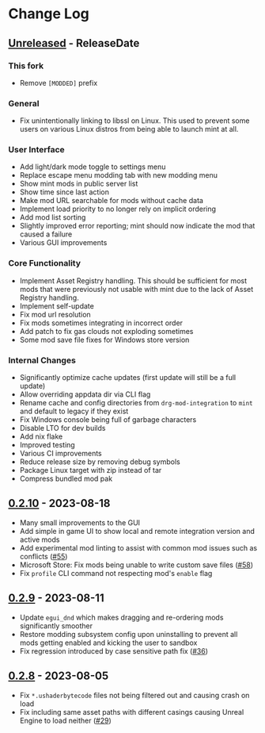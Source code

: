 # Change Log

<!-- next-header -->

## [Unreleased] - ReleaseDate

### This fork
- Remove `[MODDED]` prefix

### General

- Fix unintentionally linking to libssl on Linux. This used to prevent some users on various Linux
  distros from being able to launch mint at all.

### User Interface

- Add light/dark mode toggle to settings menu
- Replace escape menu modding tab with new modding menu
- Show mint mods in public server list
- Show time since last action
- Make mod URL searchable for mods without cache data
- Implement load priority to no longer rely on implicit ordering
- Add mod list sorting
- Slightly improved error reporting; mint should now indicate the mod that caused a failure
- Various GUI improvements

### Core Functionality

- Implement Asset Registry handling. This should be sufficient for most mods that were previously
  not usable with mint due to the lack of Asset Registry handling.
- Implement self-update
- Fix mod url resolution
- Fix mods sometimes integrating in incorrect order
- Add patch to fix gas clouds not exploding sometimes
- Some mod save file fixes for Windows store version

### Internal Changes

- Significantly optimize cache updates (first update will still be a full update)
- Allow overriding appdata dir via CLI flag
- Rename cache and config directories from `drg-mod-integration` to `mint` and default to legacy
  if they exist
- Fix Windows console being full of garbage characters
- Disable LTO for dev builds
- Add nix flake
- Improved testing
- Various CI improvements
- Reduce release size by removing debug symbols
- Package Linux target with zip instead of tar
- Compress bundled mod pak

## [0.2.10] - 2023-08-18

- Many small improvements to the GUI
- Add simple in game UI to show local and remote integration version and active mods
- Add experimental mod linting to assist with common mod issues such as conflicts ([#55](https://github.com/trumank/mint/pull/55))
- Microsoft Store: Fix mods being unable to write custom save files ([#58](https://github.com/trumank/mint/issues/58))
- Fix `profile` CLI command not respecting mod's `enable` flag

## [0.2.9] - 2023-08-11

- Update `egui_dnd` which makes dragging and re-ordering mods significantly smoother
- Restore modding subsystem config upon uninstalling to prevent all mods getting enabled and kicking the user to sandbox
- Fix regression introduced by case sensitive path fix ([#36](https://github.com/trumank/mint/issues/36))

## [0.2.8] - 2023-08-05

- Fix `*.ushaderbytecode` files not being filtered out and causing crash on load
- Fix including same asset paths with different casings causing Unreal Engine to load neither ([#29](https://github.com/trumank/mint/issues/29))

<!-- next-url -->
[Unreleased]: https://github.com/trumank/mint/compare/v0.2.10...HEAD
[0.2.10]: https://github.com/trumank/mint/compare/v0.2.9...v0.2.10
[0.2.9]: https://github.com/trumank/mint/compare/v0.2.8...v0.2.9
[0.2.8]: https://github.com/trumank/mint/compare/v0.2.7...v0.2.8

